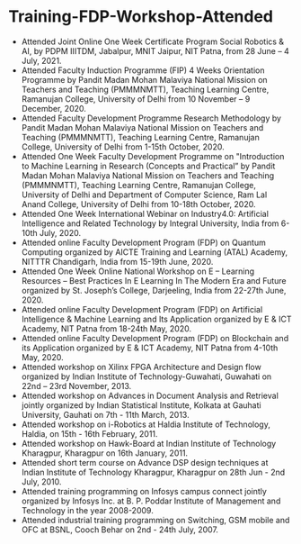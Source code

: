 # Training-FDP-Workshop-Attended


*	Attended Joint Online One Week Certificate Program Social Robotics & AI, by PDPM IIITDM, Jabalpur, MNIT Jaipur, NIT Patna,  from 28 June  – 4 July, 2021.
*	Attended Faculty Induction Programme (FIP) 4 Weeks Orientation Programme by Pandit Madan Mohan Malaviya National Mission on Teachers and Teaching (PMMMNMTT), Teaching Learning Centre, Ramanujan College, University of Delhi from 10 November – 9 December, 2020.
*	Attended Faculty Development Programme Research Methodology by Pandit Madan Mohan Malaviya National Mission on Teachers and Teaching (PMMMNMTT), Teaching Learning Centre, Ramanujan College, University of Delhi from 1-15th October, 2020.
*	Attended One Week Faculty Development Programme on "Introduction to Machine Learning in Research (Concepts and Practical” by Pandit Madan Mohan Malaviya National Mission on Teachers and Teaching (PMMMNMTT), Teaching Learning Centre, Ramanujan College, University of Delhi and Department of Computer Science, Ram Lal Anand College, University of Delhi from 10-18th October, 2020.
*	Attended One Week International Webinar on Industry4.0: Artificial Intelligence and Related Technology by Integral University, India from 6-10th July, 2020.
*	Attended online Faculty Development Program (FDP) on Quantum Computing organized by AICTE Training and Learning (ATAL) Academy, NITTTR Chandigarh, India from 15-19th June, 2020.
*	Attended One Week Online National Workshop on E – Learning Resources – Best Practices In E Learning In The Modern Era and Future organized by St. Joseph’s College, Darjeeling, India from 22-27th June, 2020.
*	Attended online Faculty Development Program (FDP) on Artificial Intelligence & Machine Learning and Its Application organized by E & ICT Academy, NIT Patna from 18-24th May, 2020.
*	Attended online Faculty Development Program (FDP) on Blockchain and its Application organized by E & ICT Academy, NIT Patna from 4-10th May, 2020.
*	Attended workshop on Xilinx FPGA Architecture and Design flow organized by Indian Institute of Technology-Guwahati, Guwahati on 22nd – 23rd November, 2013.
*	Attended workshop on Advances in Document Analysis and Retrieval jointly organized by Indian Statistical Institute, Kolkata at Gauhati University, Gauhati on 7th - 11th March, 2013.
*	Attended workshop on i-Robotics at Haldia Institute of Technology, Haldia, on 15th - 16th February, 2011.
*	Attended workshop on Hawk-Board at Indian Institute of Technology Kharagpur, Kharagpur  on 16th January, 2011.
*	Attended short term course on Advance DSP design techniques at Indian Institute of Technology Kharagpur, Kharagpur on 28th Jun - 2nd July, 2010.
*	Attended training programming on Infosys campus connect jointly organized by Infosys Inc. at B. P. Poddar Institute of Management and Technology in the year 2008-2009.
*	Attended industrial training programming on Switching, GSM mobile and OFC at BSNL, Cooch Behar on 2nd - 24th July, 2007.
